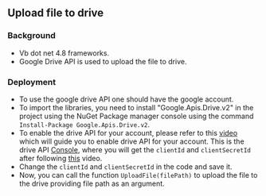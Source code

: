 ## Upload file to drive
### Background
* Vb dot net 4.8 frameworks.
* Google Drive API is used to upload the file to drive.
### Deployment
* To use the google drive API one should have the google account.
* To import the libraries, you need to install  "Google.Apis.Drive.v2" in the project using the NuGet Package manager console using the command `Install-Package Google.Apis.Drive.v2`.
* To enable the drive API for your account, please refer to this [video](https://www.youtube.com/watch?v=xtqpWG5KDXY&t=1s") which will guide you to enable drive API for your account. This is the drive API [Console](https://pantheon.corp.google.com/flows/enableapi?apiid=drive&pli=1&debugUI=DEVELOPERS), where you will get the `clientId` and `clientSecretId` after following [this](https://www.youtube.com/watch?v=xtqpWG5KDXY&t=1s") video. 
* Change the `clientId` and `clientSecretId` in the code and save it.
* Now, you can call the function `UploadFile(filePath)` to upload the file to the drive providing file path as an argument.
